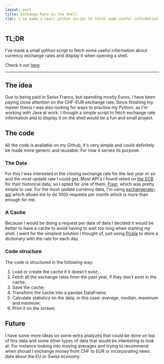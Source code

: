 ```yaml
---
layout: post
title: Exchange Rate on the Shell
tldr: I've made a small python script to fetch some useful information about currency exchange rates and display it when opening a shell.
---
```



## __TL;DR__

I've made a small python script to fetch some useful information about currency exchange rates and display it when opening a shell.

Check it out [here](https://gist.github.com/Joao-M-Almeida/5dcb9be460f9f4ef8c3cf76f48842dbe).

---------

## The idea

Due to being paid in Swiss Francs, but spending mostly Euros, I have been paying close attention on the CHF-EUR exchange rate.
Since finishing my master thesis I was also looking for ways to practice my Python, as I'm working with Java at work.
I thought a simple script to fetch exchange rate information and to display it on the shell would be a fun and small project.

## The code
All the code is available on my Github, it's very simple and could definitely be made more generic and reusable.
For now it serves its purpose.

### The Data
For this I was interested in the closing exchange rate for the last year or so and the most update rate I could get.
Most API's I found relied on [the ECB](http://www.ecb.europa.eu/stats/policy_and_exchange_rates/euro_reference_exchange_rates/html/index.en.html) for their historical data, so I opted for one of them, [Fixer](http://fixer.io/), which was pretty simple to use.
For the most update currency data, I'm using [exchangerate-api](https://www.exchangerate-api.com/) which allows me to do 1000 requests per month which is more than enough for me.

### A Cache
Because I would be doing a request per data of data I decided it would be better to have a cache to avoid having to wait too long when starting my shell.
I went for the simplest solution I thought of, just using [Pickle](https://docs.python.org/3/library/pickle.html) to store a dictionary with the rate for each day.

### Code structure
The code is structured in the following way:

1. Load or create the cache if it doesn't exist;
2. Fetch all the exchange rates from the past year, if they don't exist in the cache;
3. Save the cache;
4. Transform the cache into a pandas DataFrame;
5. Calculate statistics on the data, in this case: _average_, _median_, _maximum_ and _minimum_;
6. Print it on the screen;
<!-- ### Code improvements -->



## Future
I have some more ideas on some extra analyzes that could be done on top of this data and some other types of data that would be interesting to look at.
For instance looking into moving averages and trying to recommend when should I exchange money from CHF to EUR or incorporating news data about the EU or Swiss economy.

